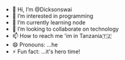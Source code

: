 - 👋 Hi, I’m @Dicksonswai
- 👀 I’m interested in programming
- 🌱 I’m currently learning node
- 💞️ I’m looking to collaborate on technology
- 📫 How to reach me 'im in Tanzania🇹🇿
- 😄 Pronouns: ...he
- ⚡ Fun fact: ...it's hero time!

<!---
Dicksonswai/Dicksonswai is a ✨ special ✨ repository because its `README.md` (this file) appears on your GitHub profile.
You can click the Preview link to take a look at your changes.
--->


